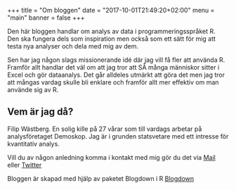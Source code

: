 +++
title = "Om bloggen"
date = "2017-10-01T21:49:20+02:00"
menu = "main"
banner = false
+++

Den här bloggen handlar om analys av data i programmeringsspråket R. Den ska fungera dels som inspiration men också som ett sätt för mig att testa nya analyser och dela med mig av dem. 

Sen har jag någon slags missionerande idé där jag vill få fler att använda R. Framför allt handlar det väl om att jag tror att SÅ många människor sitter i Excel och gör dataanalys. Det går alldeles utmärkt att göra det men jag tror att mångas vardag skulle bli enklare och framför allt mer effektiv om man använde sig av R.

## Vem är jag då?
Filip Wästberg. En solig kille på 27 vårar som till vardags arbetar på analysföretaget Demoskop. Jag är i grunden statsvetare med ett intresse för kvantitativ analys.

Vill du av någon anledning komma i kontakt med mig gör du det via [Mail](mailto:filip.wastberg@gmail.com) eller [Twitter](https://twitter.com/filipwastberg)

Bloggen är skapad med hjälp av paketet Blogdown i R [Blogdown](https://bookdown.org/yihui/blogdown/) 